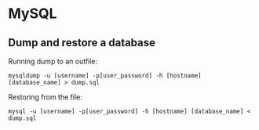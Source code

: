 # MySQL

## Dump and restore a database

Running dump to an outfile:

    mysqldump -u [username] -p[user_password] -h [hostname] [database_name] > dump.sql

Restoring from the file:

    mysql -u [username] -p[user_password] -h [hostname] [database_name] < dump.sql
